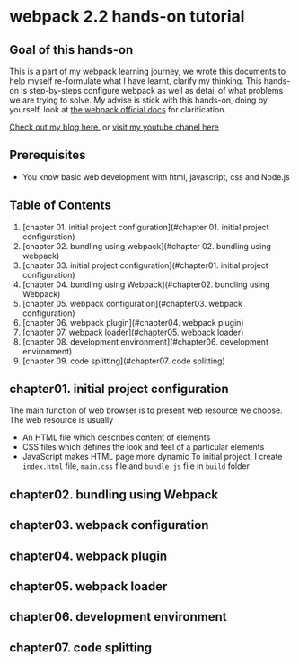 # webpack 2.2 hands-on tutorial

## Goal of this hands-on
This is a part of my webpack learning journey, we wrote this documents to help myself re-formulate what I have learnt, clarify my thinking.
This hands-on is step-by-steps configure webpack as well as detail of what problems we are trying to solve.
My advise is stick with this hands-on, doing by yourself, look at [the webpack official docs][twod]  for clarification.

[Check out my blog here.](http://yolokuder.com) or [visit my youtube chanel here](http://youtube.com)

## Prerequisites
  * You know basic web development with html, javascript, css and Node.js

## Table of Contents
  1. [chapter 01. initial project configuration](#chapter 01. initial project configuration)
  2. [chapter 02. bundling using webpack](#chapter 02. bundling using webpack)
  3. [chapter 03. initial project configuration](#chapter01. initial project configuration)
  4. [chapter 04. bundling using Webpack](#chapter02. bundling using Webpack)
  5. [chapter 05. webpack configuration](#chapter03. webpack configuration)
  6. [chapter 06. webpack plugin](#chapter04. webpack plugin)
  7. [chapter 07. webpack loader](#chapter05. webpack loader)
  8. [chapter 08. development environment](#chapter06. development environment)
  9. [chapter 09. code splitting](#chapter07. code splitting)


## chapter01. initial project configuration
The main function of web browser is to present web resource we choose. The web resource is usually
  * An HTML file which describes content of elements
  * CSS files which defines the look and feel of a particular elements
  * JavaScript makes HTML page more dynamic
To initial project, I create `index.html` file, `main.css` file and `bundle.js` file in `build` folder

## chapter02. bundling using Webpack
## chapter03. webpack configuration
## chapter04. webpack plugin
## chapter05. webpack loader
## chapter06. development environment
## chapter07. code splitting


[twod]: <https://webpack.js.org/>
